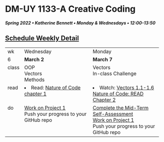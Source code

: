 # DM-UY 1133-A Creative Coding
##### Spring 2022 • Katherine Bennett • Monday & Wednesdays • 12:00-13:50


## [Schedule Weekly Detail](Calendar.md) 

<table>
<tr>
<td>wk</td>
<td>Wednesday</td>
<td>Monday</td>
</tr>
<!-- dates -->
<tr>
  <td valign="top">6</td>
  <td valign="top" width="48%"><strong>March 2</strong></td>
  <td valign="top" width="48%"><strong>March 7</strong></td>
</tr>
<!-- class -->
<tr>
	<td valign="top">class</td>
	<!-- day Tues -->
	<td valign="top" width="48%">
	OOP<br>
	Vectors<br>
	Methods<br>	
	</td>
	<!-- day Thurs -->
	<td valign="top" width="48%">
	Vectors<br>
	In-class Challenge <br>
	</td>
<!-- homework -->
<tr>
  <td valign="top">read</td>
  	<!-- day Tues -->
  	<td valign="top"> 
	<li>Read: <a href = "https://natureofcode.com/book/chapter-1-vectors/"> Nature of Code chapter 1 </a> </li>
	</td>
  	<!-- day Thurs -->
  	<td valign="top"> 
  		<li> Watch: <a href = "https://vimeo.com/channels/natureofcode/page:1">Vectors 1.1-1.6</a></li>
    <a href ="http://natureofcode.com/">Nature of Code: READ Chapter 2</a>
  	</td>
 </tr>
 <!-- do -->
<tr>
  <td valign = "top">do</td>
	<!-- day Tues -->
 	<td valign = "top"> 
 		<a href = "Project_1.md"> Work on Project 1 </a> <br>
 		Push your progress to your GitHub repo
 	</td>
  	<!-- day Thurs -->
  	<td valign = "top">
	<a href = "Self_Assessment.md"> Complete the Mid-Term Self-Assessment </a><br>
	<a href = "Project_1.md"> Work on Project 1 </a> <br>
 		Push your progress to your GitHub repo
 	</td>
  	</td> 	
</tr>
</table>